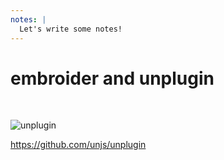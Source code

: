 ```yaml
---
notes: |
  Let's write some notes!
---
```


# embroider and unplugin

<br>

![unplugin](/unplugin.webp)

<!-- .element style="scale: .9" -->

https://github.com/unjs/unplugin
